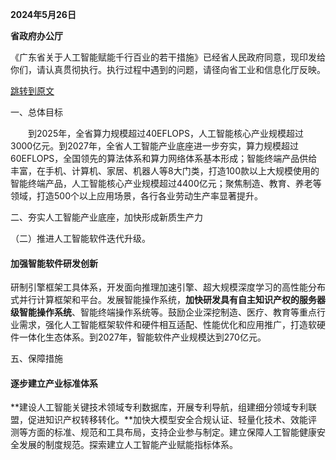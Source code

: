 **2024年5月26日**

**省政府办公厅**

《广东省关于人工智能赋能千行百业的若干措施》已经省人民政府同意，现印发给你们，请认真贯彻执行。执行过程中遇到的问题，请径向省工业和信息化厅反映。

[跳转到原文](https://www.gd.gov.cn/zzzq/zxzc/content/post_4436502.html)

一、总体目标

　　到2025年，全省算力规模超过40EFLOPS，人工智能核心产业规模超过3000亿元。到2027年，全省人工智能产业底座进一步夯实，算力规模超过60EFLOPS，全国领先的算法体系和算力网络体系基本形成；智能终端产品供给丰富，在手机、计算机、家居、机器人等8大门类，打造100款以上大规模使用的智能终端产品，人工智能核心产业规模超过4400亿元；聚焦制造、教育、养老等领域，打造500个以上应用场景，各行各业劳动生产率显著提升。

二、夯实人工智能产业底座，加快形成新质生产力

（二）推进人工智能软件迭代升级。

#### 加强智能软件研发创新

研制引擎框架工具体系，开发面向推理加速引擎、超大规模深度学习的高性能分布式并行计算框架和平台。发展智能操作系统，**加快研发具有自主知识产权的服务器级智能操作系统**、智能终端操作系统等。鼓励企业深挖制造、医疗、教育等重点行业需求，强化人工智能框架软件和硬件相互适配、性能优化和应用推广，打造软硬件一体化生态体系。到2027年，智能软件产业规模达到270亿元。

五、保障措施

#### 逐步建立产业标准体系

**建设人工智能关键技术领域专利数据库，开展专利导航，组建细分领域专利联盟，促进知识产权转移转化。**加快大模型安全合规认证、轻量化技术、效能评测等方面的标准、规范和工具布局，支持企业参与制定。建立保障人工智能健康安全发展的制度规范。探索建立人工智能产业赋能指标体系。